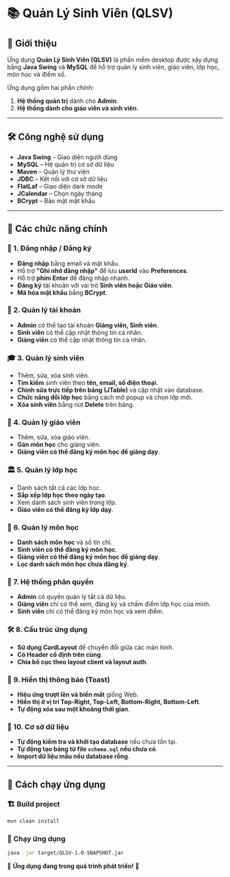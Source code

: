 # 📚 Quản Lý Sinh Viên (QLSV)

## 🚀 Giới thiệu
Ứng dụng **Quản Lý Sinh Viên (QLSV)** là phần mềm desktop được xây dựng bằng **Java Swing** và **MySQL** để hỗ trợ quản lý sinh viên, giáo viên, lớp học, môn học và điểm số.

Ứng dụng gồm hai phần chính:
1. **Hệ thống quản trị** dành cho **Admin**.
2. **Hệ thống dành cho giáo viên và sinh viên**.

---

## 🛠️ Công nghệ sử dụng
- **Java Swing** – Giao diện người dùng
- **MySQL** – Hệ quản trị cơ sở dữ liệu
- **Maven** – Quản lý thư viện
- **JDBC** – Kết nối với cơ sở dữ liệu
- **FlatLaf** – Giao diện dark mode
- **JCalendar** – Chọn ngày tháng
- **BCrypt** – Bảo mật mật khẩu

---

## 📌 Các chức năng chính

### 🔐 1. Đăng nhập / Đăng ký
- **Đăng nhập** bằng email và mật khẩu.
- Hỗ trợ **"Ghi nhớ đăng nhập"** để lưu **userId** vào **Preferences**.
- Hỗ trợ **phím Enter** để đăng nhập nhanh.
- **Đăng ký** tài khoản với vai trò **Sinh viên hoặc Giáo viên**.
- **Mã hóa mật khẩu** bằng **BCrypt**.

### 👤 2. Quản lý tài khoản
- **Admin** có thể tạo tài khoản **Giảng viên, Sinh viên**.
- **Sinh viên** có thể cập nhật thông tin cá nhân.
- **Giảng viên** có thể cập nhật thông tin cá nhân.

### 🎓 3. Quản lý sinh viên
- Thêm, sửa, xóa sinh viên.
- **Tìm kiếm** sinh viên theo **tên, email, số điện thoại**.
- **Chỉnh sửa trực tiếp trên bảng (JTable)** và cập nhật vào database.
- **Chức năng đổi lớp học** bằng cách mở popup và chọn lớp mới.
- **Xóa sinh viên** bằng nút **Delete** trên bảng.

### 🏫 4. Quản lý giáo viên
- Thêm, sửa, xóa giáo viên.
- **Gán môn học** cho giảng viên.
- **Giảng viên có thể đăng ký môn học để giảng dạy**.

### 🏛️ 5. Quản lý lớp học
- Danh sách tất cả các lớp học.
- **Sắp xếp lớp học theo ngày tạo**.
- Xem danh sách sinh viên trong lớp.
- **Giáo viên có thể đăng ký lớp dạy**.

### 📖 6. Quản lý môn học
- **Danh sách môn học** và số tín chỉ.
- **Sinh viên có thể đăng ký môn học**.
- **Giảng viên có thể đăng ký môn học để giảng dạy**.
- **Lọc danh sách môn học chưa đăng ký**.

### 🔄 7. Hệ thống phân quyền
- **Admin** có quyền quản lý tất cả dữ liệu.
- **Giảng viên** chỉ có thể xem, đăng ký và chấm điểm lớp học của mình.
- **Sinh viên** chỉ có thể đăng ký môn học và xem điểm.

### 🛠️ 8. Cấu trúc ứng dụng
- **Sử dụng CardLayout** để chuyển đổi giữa các màn hình.
- **Có Header cố định trên cùng**.
- **Chia bố cục theo layout client và layout auth**.

### 🔔 9. Hiển thị thông báo (Toast)
- **Hiệu ứng trượt lên và biến mất** giống Web.
- **Hiển thị ở vị trí Top-Right, Top-Left, Bottom-Right, Bottom-Left**.
- **Tự động xóa sau một khoảng thời gian**.

### 🔗 10. Cơ sở dữ liệu
- **Tự động kiểm tra và khởi tạo database** nếu chưa tồn tại.
- **Tự động tạo bảng từ file `schema.sql` nếu chưa có**.
- **Import dữ liệu mẫu nếu database rỗng**.

---

## 🔧 Cách chạy ứng dụng
### 🏗️ **Build project**
```sh
mvn clean install
```

### 🚀 **Chạy ứng dụng**
```sh
java -jar target/QLSV-1.0-SNAPSHOT.jar
```


📢 **Ứng dụng đang trong quá trình phát triển!** 🚀


